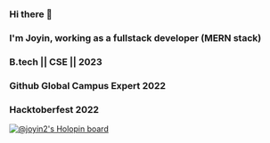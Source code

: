 ### Hi there 👋
### I'm Joyin, working as a fullstack developer (MERN stack)
### B.tech || CSE || 2023
### Github Global Campus Expert 2022
### Hacktoberfest 2022
[![@joyin2's Holopin board](https://holopin.me/joyin2)](https://holopin.io/@joyin2)

<!--
**Joyin2/Joyin2** is a ✨ _special_ ✨ repository because its `README.md` (this file) appears on your GitHub profile.

Here are some ideas to get you started:

- 🔭 I’m currently working on ...
- 🌱 I’m currently learning ...
- 👯 I’m looking to collaborate on ...
- 🤔 I’m looking for help with ...
- 💬 Ask me about ...
- 📫 How to reach me: ...
- 😄 Pronouns: ...
- ⚡ Fun fact: ...
-->
